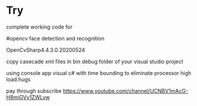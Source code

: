 # Try

complete working code for 

#opencv face detection and recognition 

OpenCvSharp4.4.3.0.20200524

copy casecade xml files in bin debug folder of your visual studio project

using console app visual c# with time bounding to eliminate processor high load.hugs

pay through subscribe https://www.youtube.com/channel/UCNBV1mAcG-H8miGVv1ZWLvw

